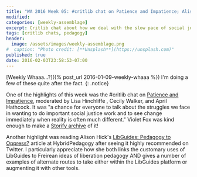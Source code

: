 ```yaml
---
title: "WA 2016 Week 05: #critlib chat on Patience and Impatience; Alison Hicks' LibGuides: Pedagogy to Oppress?"
modified:
categories: [weekly-assemblage]
excerpt: Critlib chat about how we deal with the slow pace of social justice work; a great article examining how LibGuides hinders and potentially supports liberatory pedagogy.
tags: [critlib chats, pedagogy]
header:
  image: /assets/images/weekly-assemblage.png
#  caption: "Photo credit: [**Unsplash**](https://unsplash.com)"
published: true
date: 2016-02-03T23:58:53-07:00
---
```

  
[Weekly Whaaa…?]({% post_url 2016-01-09-weekly-whaaa %}) I'm doing a few of these quite after the fact. 
{: .notice}  

One of the highlights of this week was the #critlib chat on [Patience and Impatience](http://critlib.org/patience-impatience/), moderated by Lisa Hinchliffe , Cecily Walker, and April Hathcock. It was "a chance for everyone to talk about the struggles we face in wanting to do important social justice work and to see change immediately when reality is often much different." Violet Fox was kind enough to make a [Storify archive](https://storify.com/violetbfox/critlib-patience-impatience) of it!     

Another highlight was reading Alison Hick's [LibGuides: Pedagogy to Oppress?](http://www.digitalpedagogylab.com/hybridped/libguides-pedagogy-to-oppress/) article at HybridPedagogy after seeing it highly recommended on Twitter. I particularly appreciate how she both links the customary uses of LibGuides to Freirean ideas of liberation pedagogy AND gives a number of examples of alternate routes to take either within the LibGuides platform or augmenting it with other tools.    
